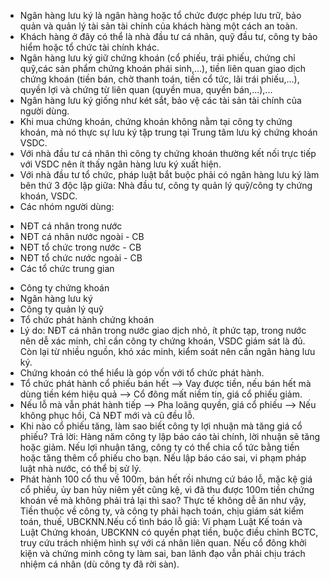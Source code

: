 - Ngân hàng lưu ký là ngân hàng hoặc tổ chức được phép lưu trữ, bảo quản và quản lý tài sản tài chính của khách hàng một cách an toàn.
- Khách hàng ở đây có thể là nhà đầu tư cá nhân, quỹ đầu tư, công ty bảo hiểm hoặc tổ chức tài chính khác.
- Ngân hàng lưu ký giữ chứng khoán (cổ phiếu, trái phiếu, chứng chỉ quỹ,các sản phẩm chứng khoán phái sinh,...), tiền liên quan giao dịch chứng khoán (tiền bán, chờ thanh toán, tiền cổ tức, lãi trái phiếu,...), quyền lợi và chứng từ liên quan (quyền mua, quyền bán,...),...
- Ngân hàng lưu ký giống như két sắt, bảo vệ các tài sản tài chính của người dùng.
- Khi mua chứng khoán, chứng khoán không nằm tại công ty chứng khoán, mà nó thực sự lưu ký tập trung tại Trung tâm lưu ký chứng khoán VSDC.
- Với nhà đầu tư cá nhân thì công ty chứng khoán thường kết nối trực tiếp với VSDC nên ít thấy ngân hàng lưu ký xuất hiện.
- Với nhà đầu tư tổ chức, pháp luật bắt buộc phải có ngân hàng lưu ký làm bên thứ 3 độc lập giữa: Nhà đầu tư, công ty quản lý quỹ/công ty chứng khoán, VSDC.
- Các nhóm người dùng:
+ NĐT cá nhân trong nước
+ NĐT cá nhân nước ngoài - CB
+ NĐT tổ chức trong nước - CB
+ NĐT tổ chức nước ngoài - CB
+ Các tổ chức trung gian
 - Công ty chứng khoán
 - Ngân hàng lưu ký
 - Công ty quản lý quỹ
 - Tổ chức phát hành chứng khoán
- Lý do: NĐT cá nhân trong nước giao dịch nhỏ, ít phức tạp, trong nước nên dễ xác minh, chỉ cần công ty chứng khoán, VSDC giám sát là đủ. Còn lại từ nhiều nguồn, khó xác minh, kiểm soát nên cần ngân hàng lưu ký.
- Chứng khoán có thể hiểu là góp vốn với tổ chức phát hành.
- Tổ chức phát hành cổ phiếu bán hết --> Vay được tiền, nếu bán hết mà dùng tiền kém hiệu quả --> Cổ đông mất niềm tin, giá cổ phiếu giảm.
- Nếu lỗ mà vẫn phát hành tiếp --> Pha loãng quyền, giá cổ phiếu --> Nếu không phục hồi, Cả NĐT mới và cũ đều lỗ.
- Khi nào cổ phiếu tăng, làm sao biết công ty lợi nhuận mà tăng giá cổ phiếu? Trả lời: Hàng năm công ty lập báo cáo tài chính, lời nhuận sẽ tăng hoặc giảm. Nếu lợi nhuận tăng, công ty có thể chia cổ tức bằng tiền hoặc tăng thêm cổ phiếu cho bạn. Nếu lập báo cáo sai, vi phạm pháp luật nhà nước, có thể bị sử lý.
- Phát hành 100 cổ thu về 100m, bán hết rồi nhưng cứ báo lỗ, mặc kệ giá cổ phiếu, ủy ban hủy niêm yết cũng kệ, vì đã thu được 100m tiền chứng khoán về mà không phải trả lại thì sao? Thực tế không dễ ăn như vậy, Tiền thuộc về công ty, và công ty phải hạch toán, chịu giám sát kiểm toán, thuế, UBCKNN.Nếu cố tình báo lỗ giả: Vi phạm Luật Kế toán và Luật Chứng khoán, UBCKNN có quyền phạt tiền, buộc điều chỉnh BCTC, truy cứu trách nhiệm hình sự với cá nhân liên quan. Nếu cổ đông khởi kiện và chứng minh công ty làm sai, ban lãnh đạo vẫn phải chịu trách nhiệm cá nhân (dù công ty đã rời sàn).
